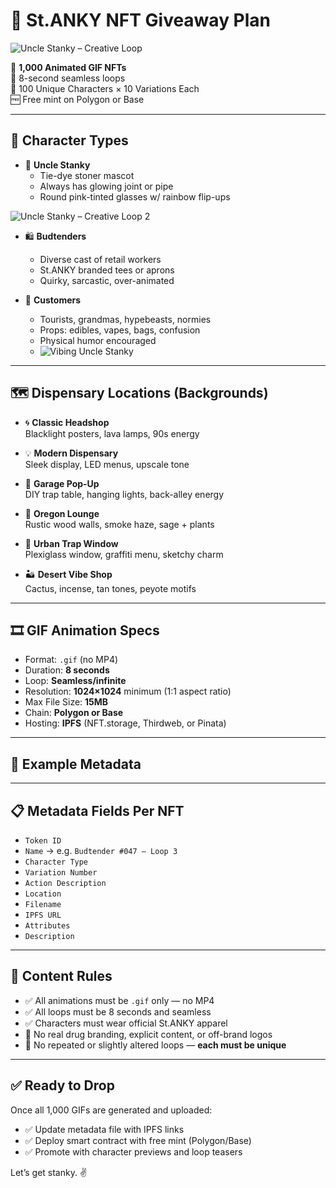 # 🌿 St.ANKY NFT Giveaway Plan
![Uncle Stanky – Creative Loop](Creative_make_look_202507301455.gif)

🎁 **1,000 Animated GIF NFTs**  
🔁 8-second seamless loops  
👥 100 Unique Characters × 10 Variations Each  
🆓 Free mint on Polygon or Base

---

## 👤 Character Types

- 🧓 **Uncle Stanky**  
  - Tie-dye stoner mascot  
  - Always has glowing joint or pipe  
  - Round pink-tinted glasses w/ rainbow flip-ups
 

![Uncle Stanky – Creative Loop 2](Creative_make_look_202507301458.gif)
- 🛍️ **Budtenders**  
  - Diverse cast of retail workers  
  - St.ANKY branded tees or aprons  
  - Quirky, sarcastic, over-animated

- 🌿 **Customers**  
  - Tourists, grandmas, hypebeasts, normies  
  - Props: edibles, vapes, bags, confusion  
  - Physical humor encouraged
  - ![Vibing Uncle Stanky](Vibing_202507291707.gif)

---

## 🗺️ Dispensary Locations (Backgrounds)

- 🌀 **Classic Headshop**  
  Blacklight posters, lava lamps, 90s energy

- 💡 **Modern Dispensary**  
  Sleek display, LED menus, upscale tone

- 🧰 **Garage Pop-Up**  
  DIY trap table, hanging lights, back-alley energy

- 🌲 **Oregon Lounge**  
  Rustic wood walls, smoke haze, sage + plants

- 🧱 **Urban Trap Window**  
  Plexiglass window, graffiti menu, sketchy charm

- 🏜️ **Desert Vibe Shop**  
  Cactus, incense, tan tones, peyote motifs

---

## 🎞️ GIF Animation Specs

- Format: `.gif` (no MP4)
- Duration: **8 seconds**
- Loop: **Seamless/infinite**
- Resolution: **1024×1024** minimum (1:1 aspect ratio)
- Max File Size: **15MB**
- Chain: **Polygon or Base**
- Hosting: **IPFS** (NFT.storage, Thirdweb, or Pinata)

---

## 🧠 Example Metadata
---

## 📋 Metadata Fields Per NFT

- `Token ID`  
- `Name` → e.g. `Budtender #047 – Loop 3`  
- `Character Type`  
- `Variation Number`  
- `Action Description`  
- `Location`  
- `Filename`  
- `IPFS URL`  
- `Attributes`  
- `Description`

---

## 🚫 Content Rules

- ✅ All animations must be `.gif` only — no MP4  
- ✅ All loops must be 8 seconds and seamless  
- ✅ Characters must wear official St.ANKY apparel  
- 🚫 No real drug branding, explicit content, or off-brand logos  
- 🚫 No repeated or slightly altered loops — **each must be unique**

---

## ✅ Ready to Drop

Once all 1,000 GIFs are generated and uploaded:
- ✅ Update metadata file with IPFS links
- ✅ Deploy smart contract with free mint (Polygon/Base)
- ✅ Promote with character previews and loop teasers

Let’s get stanky. ✌️
